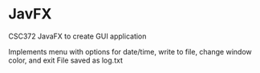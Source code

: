 # JavFX
CSC372 JavaFX to create GUI application

Implements menu with options for date/time, write to file, change window color, and exit
File saved as log.txt
